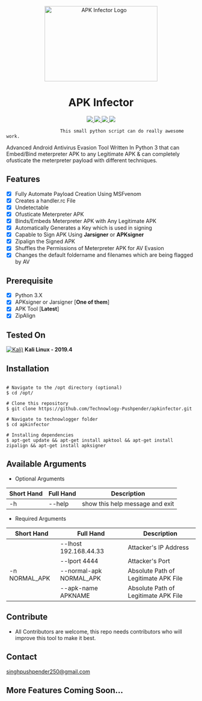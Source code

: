 <p align="center">
  <img src="https://github.com/Technowlogy-Pushpender/apkinfector/blob/master/img/logo.png" alt="APK Infector Logo" width=300 height=200/>
</p>

<h1 align="center">APK Infector</h1>
<p align="center">
    <a href="https://python.org">
    <img src="https://img.shields.io/badge/Python-3-green.svg">
  </a>
  <a href="https://github.com/Technowlogy-Pushpender/apkinfector/blob/master/LICENSE">
    <img src="https://img.shields.io/badge/License-BSD%203-lightgrey.svg">
  </a>
  <a href="https://github.com/Technowlogy-Pushpender/apkinfector/releases">
    <img src="https://img.shields.io/badge/Release-1.0-blue.svg">
  </a>
    <a href="https://github.com/Technowlogy-Pushpender/apkinfector">
    <img src="https://img.shields.io/badge/Open%20Source-%E2%9D%A4-brightgreen.svg">
  </a>
</p>

                        This small python script can do really awesome work.
                        
Advanced Android Antivirus Evasion Tool Written In Python 3 that can Embed/Bind meterpreter APK to any Legitimate APK & can completely ofusticate the meterpreter payload with different techniques.

## Features
- [x] Fully Automate Payload Creation Using MSFvenom
- [x] Creates a handler.rc File 
- [x] Undetectable
- [x] Ofusticate Meterpreter APK
- [x] Binds/Embeds Meterpreter APK with Any Legitimate APK 
- [x] Automatically Generates a Key which is used in signing
- [x] Capable to Sign APK Using **Jarsigner** or **APKsigner**
- [x] Zipalign the Signed APK
- [x] Shuffles the Permissions of Meterpreter APK for AV Evasion
- [x] Changes the default foldername and filenames which are being flagged by AV

## Prerequisite
- [x] Python 3.X
- [x] APKsigner or Jarsigner  [**One of them**]
- [x] APK Tool [**Latest**]
- [x] ZipAlign

## Tested On
[![Kali)](https://www.google.com/s2/favicons?domain=https://www.kali.org/)](https://www.kali.org) **Kali Linux - 2019.4**

## Installation

```

# Navigate to the /opt directory (optional)
$ cd /opt/

# Clone this repository
$ git clone https://github.com/Technowlogy-Pushpender/apkinfector.git

# Navigate to technowlogger folder
$ cd apkinfector

# Installing dependencies
$ apt-get update && apt-get install apktool && apt-get install zipalign && apt-get install apksigner

```

## Available Arguments 
* Optional Arguments

| Short Hand  | Full Hand | Description |
| ----------  | --------- | ----------- |
| -h          | --help    | show this help message and exit |

* Required Arguments

| Short Hand  | Full Hand | Description |
| ----------  | --------- | ----------- |
|             | --lhost 192.168.44.33  | Attacker's IP Address |
|             | --lport 4444 | Attacker's Port |
| -n NORMAL_APK | --normal-apk NORMAL_APK | Absolute Path of Legitimate APK File |
|     |  --apk-name APKNAME   | Absolute Path of Legitimate APK File |

## Contribute

* All Contributors are welcome, this repo needs contributors who will improve this tool to make it best.

## Contact

singhpushpender250@gmail.com 

## More Features Coming Soon...


